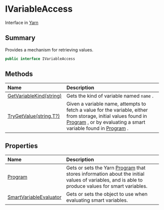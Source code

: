 # IVariableAccess

Interface in [Yarn](/docs/api/csharp/yarn.md)

## Summary

Provides a mechanism for retrieving values.

```csharp
public interface IVariableAccess
```

## Methods

|Name|Description|
|:---|:---|
|[GetVariableKind(string)](/docs/api/csharp/yarn.ivariableaccess.getvariablekind.md)|Gets the kind of variable named  `name` .|
|[TryGetValue(string,T?)](/docs/api/csharp/yarn.ivariableaccess.trygetvalue.md)|Given a variable name, attempts to fetch a value for the variable, either from storage, initial values found in  [Program](yarn.ivariableaccess.program.md) , or by evaluating a smart variable found in  [Program](yarn.ivariableaccess.program.md) .|

## Properties

|Name|Description|
|:---|:---|
|[Program](/docs/api/csharp/yarn.ivariableaccess.program.md)|Gets or sets the Yarn  [Program](yarn.ivariableaccess.program.md)  that stores information about the initial values of variables, and is able to produce values for smart variables.|
|[SmartVariableEvaluator](/docs/api/csharp/yarn.ivariableaccess.smartvariableevaluator.md)|Gets or sets the object to use when evaluating smart variables.|

